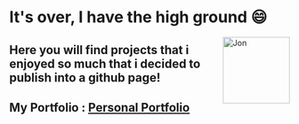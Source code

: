 # It's over, I have the high ground 😄
  <img align="right" height="120em" alt="Jon" src="https://c.tenor.com/0Akz_GWDQyQAAAAC/star-wars-hello-there.gif">
</div>

## Here you will find projects that i enjoyed so much that i decided to publish into a github page!

## My Portfolio : [Personal Portfolio](http:jonmorais.github.io)
